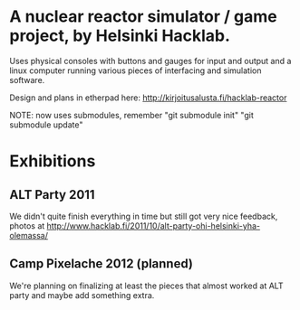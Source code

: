 # A nuclear reactor simulator / game project, by Helsinki Hacklab.

Uses physical consoles with buttons and gauges for input and output and a linux computer running various pieces of interfacing and simulation software.

Design and plans in etherpad here: http://kirjoitusalusta.fi/hacklab-reactor

NOTE: now uses submodules, remember "git submodule init" "git submodule update"

# Exhibitions

## ALT Party 2011

We didn't quite finish everything in time but still got very nice feedback, photos at http://www.hacklab.fi/2011/10/alt-party-ohi-helsinki-yha-olemassa/

## Camp Pixelache 2012 (planned)

We're planning on finalizing at least the pieces that almost worked at ALT party and maybe add something extra.
